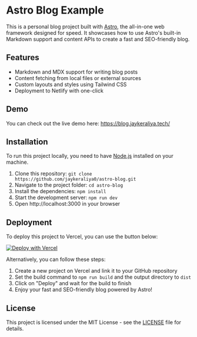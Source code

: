 # Astro Blog Example

This is a personal blog project built with [Astro](https://astro.build/), the all-in-one web framework designed for speed. It showcases how to use Astro's built-in Markdown support and content APIs to create a fast and SEO-friendly blog.
## Features

- Markdown and MDX support for writing blog posts
- Content fetching from local files or external sources
- Custom layouts and styles using Tailwind CSS
- Deployment to Netlify with one-click

## Demo

You can check out the live demo here: https://blog.jaykeraliya.tech/

## Installation

To run this project locally, you need to have [Node.js](https://nodejs.org/) installed on your machine.

1. Clone this repository: `git clone https://github.com/jaykeraliya0/astro-blog.git`
2. Navigate to the project folder: `cd astro-blog`
3. Install the dependencies: `npm install`
4. Start the development server: `npm run dev`
5. Open http://localhost:3000 in your browser

## Deployment

To deploy this project to Vercel, you can use the button below:

[![Deploy with Vercel](https://vercel.com/button)](https://vercel.com/import/project?template=https://github.com/jaykeraliya0/astro-blog)

Alternatively, you can follow these steps:

1. Create a new project on Vercel and link it to your GitHub repository
2. Set the build command to `npm run build` and the output directory to `dist`
3. Click on "Deploy" and wait for the build to finish
4. Enjoy your fast and SEO-friendly blog powered by Astro!

## License

This project is licensed under the MIT License - see the [LICENSE](LICENSE) file for details.
